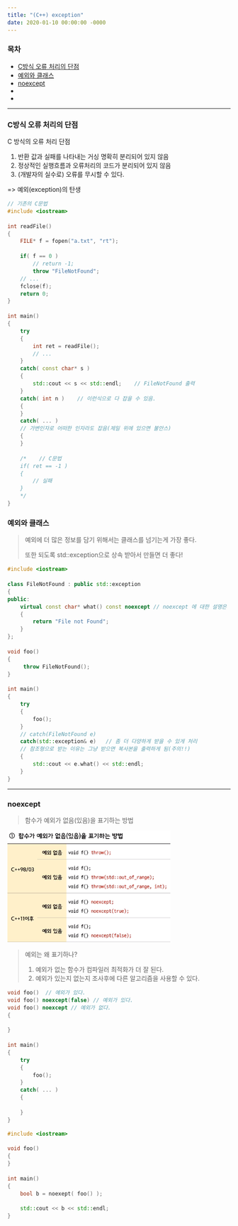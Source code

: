 ```yaml
---
title: "(C++) exception"
date: 2020-01-10 00:00:00 -0000
---
```


### 목차

* [C방식 오류 처리의 단점](#C방식-오류-처리의-단점)
* [예외와 클래스](#예외와-클래스)
* [noexcept](#noexcept)
* [](#)
* [](#)

---

### C방식 오류 처리의 단점

C 방식의 오류 처리 단점

1. 반환 값과 실패를 나타내는 거싱 명확히 분리되어 있지 않음
2. 정상적인 실행흐름과 오류처리의 코드가 분리되어 있지 않음
3. (개발자의 실수로) 오류를 무시할 수 있다.

=> 예외(exception)의 탄생

```cpp
// 기존의 C문법
#include <iostream>

int readFile()
{
    FILE* f = fopen("a.txt", "rt");
    
    if( f == 0 )
        // return -1;
        throw "FileNotFound";
    // ...
    fclose(f);
    return 0;
}

int main()
{
    try
    {
        int ret = readFile();
        // ...
    }
    catch( const char* s )
    {
        std::cout << s << std::endl;    // FileNotFound 출력
    }
    catch( int n )    // 이런식으로 다 잡을 수 있음.
    {
    }
    catch( ... )      
    // 가변인자로 어떠한 인자라도 잡음(제일 위에 있으면 불안스)
    {
    }
    
    /*    // C문법
    if( ret == -1 )
    {
        // 실패
    }
    */
}
```

### 예외와 클래스

> 예외에 더 많은 정보를 담기 위해서는 클래스를 넘기는게 가장 좋다.
> 
> 또한 되도록 std::exception으로 상속 받아서 만들면 더 좋다!

```cpp
#include <iostream>

class FileNotFound : public std::exception
{
public:
    virtual const char* what() const noexcept // noexcept 에 대한 설명은 아래에서..
    {
        return "File not Found";
    }
};

void foo()
{
     throw FileNotFound();
}

int main()
{
    try
    {
        foo();
    }
    // catch(FileNotFound e)
    catch(std::exception& e)   // 좀 더 다양하게 받을 수 있게 처리
    // 참조형으로 받는 이유는 그냥 받으면 복사본을 출력하게 됨(주의!!)
    {
        std::cout << e.what() << std::endl;
    }
}
```

---

### noexcept

> 함수가 예외가 없음(있음)을 표기하는 방법

![](/file/image/cpp-exception-image-01.png)

> 예외는 왜 표기하나?
> 
> 1. 예외가 없는 함수가 컴파일러 최적화가 더 잘 된다.
> 2. 예외가 있는지 없는지 조사후에 다른 알고리즘을 사용할 수 있다.

```cpp
void foo()  // 예외가 있다.
void foo() noexcept(false) // 예외가 있다.
void foo() noexcept // 예외가 없다.
{

}

int main()
{
    try
    {
        foo();
    }
    catch( ... )
    {
        
    }
}
```

```cpp
#include <iostream>

void foo()
{
}

int main()
{
    bool b = noexept( foo() );
    
    std::cout << b << std::endl;
}
```